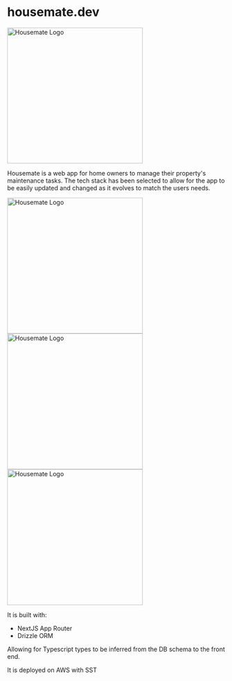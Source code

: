 # housemate.dev

<p>
    <a href="https://housemate.dev"><img src="https://housemate.dev/neutral-logo.png" width="313" alt="Housemate Logo"></a><br>
    
</p>

Housemate is a web app for home owners to manage their property's maintenance tasks. The tech stack has been selected to allow for the app to be easily updated and changed as it evolves to match the users needs.

<p>
    <img src="https://housemate.dev/schedule-show.gif" width="313" alt="Housemate Logo"><br>
    <img src="https://housemate.dev/todo-complete.gif" width="313" alt="Housemate Logo"><br>
    <img src="https://housemate.dev/file-upload.gif" width="313" alt="Housemate Logo"><br>
    
</p>

It is built with:

- NextJS App Router
- Drizzle ORM

Allowing for Typescript types to be inferred from the DB schema to the front end.

It is deployed on AWS with SST
